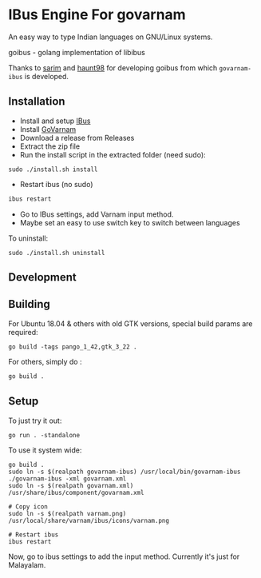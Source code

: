 # IBus Engine For govarnam

An easy way to type Indian languages on GNU/Linux systems.

goibus - golang implementation of libibus

Thanks to [sarim](https://github.com/sarim/goibus) and [haunt98](https://github.com/haunt98/goibus) for developing goibus from which `govarnam-ibus` is developed.

## Installation

* Install and setup [IBus](https://wiki.archlinux.org/title/IBus)
* Install [GoVarnam](https://github.com/varnamproject/govarnam)
* Download a release from Releases
* Extract the zip file
* Run the install script in the extracted folder (need sudo):
```
sudo ./install.sh install
```
* Restart ibus (no sudo)
```bash
ibus restart
```
* Go to IBus settings, add Varnam input method.
* Maybe set an easy to use switch key to switch between languages

To uninstall:
```
sudo ./install.sh uninstall
```

## Development

## Building

For Ubuntu 18.04 & others with old GTK versions, special build params are required:
```
go build -tags pango_1_42,gtk_3_22 .
```

For others, simply do :

```bash
go build .
```

## Setup

To just try it out:
```
go run . -standalone
```

To use it system wide:
```
go build .
sudo ln -s $(realpath govarnam-ibus) /usr/local/bin/govarnam-ibus
./govarnam-ibus -xml govarnam.xml
sudo ln -s $(realpath govarnam.xml) /usr/share/ibus/component/govarnam.xml

# Copy icon
sudo ln -s $(realpath varnam.png) /usr/local/share/varnam/ibus/icons/varnam.png

# Restart ibus
ibus restart
```

Now, go to ibus settings to add the input method. Currently it's just for Malayalam.
